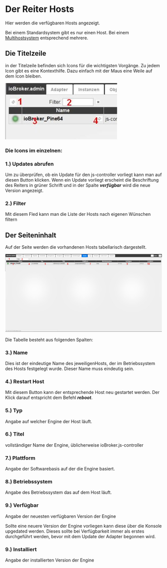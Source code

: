 # Der Reiter Hosts

Hier werden die verfügbaren Hosts angezeigt.

Bei einem Standardsystem gibt es nur einen Host. Bei einem [Multihostsystem](http://www.iobroker.net/?page_id=3068&lang=de) entsprechend mehrere.

## Die Titelzeile

in der Titelzeile befinden sich Icons für die wichtigsten Vorgänge. Zu jedem Icon gibt es eine Kontexthilfe. Dazu einfach mit der Maus eine Weile auf dem Icon bleiben.

![](img/tab-hosts_Hosts_icons.jpg)

### **Die Icons im einzelnen:**

### **1.) Updates abrufen**

Um zu überprüfen, ob ein Update für den js-controller vorliegt kann man auf diesen Button klicken. Wenn ein Update vorliegt erscheint die Beschriftung des Reiters in grüner Schrift und in der Spalte _**verfügbar**_ wird die neue Version angezeigt.

### **2.) Filter**

Mit diesem Fled kann man die Liste der Hosts nach eigenen Wünschen filtern

## Der Seiteninhalt

Auf der Seite werden die vorhandenen Hosts tabellarisch dargestellt. 

![](img/tab-hosts_Hosts_01.jpg)

Die Tabelle besteht aus folgenden Spalten:

### **3.) Name**

Dies ist der eindeutige Name des jeweiligenHosts, der im Betriebssystem des Hosts festgelegt wurde. Dieser Name muss eindeutig sein.

### **4.) Restart Host**

Mit diesem Button kann der entsprechende Host neu gestartet werden. Der Klick darauf entspricht dem Befehl **_reboot_**.

### **5.) Typ**

Angabe auf welcher Engine der Host läuft.

### **6.) Titel**

vollständiger Name der Engine, üblicherweise ioBroker.js-controller

### **7.) Plattform**

Angabe der Softwarebasis auf der die Engine basiert.

### **8.) Betriebssystem**

Angabe des Betriebssystem das auf dem Host läuft.

### **9.) Verfügbar**

Angabe der neuesten verfügbaren Version der Engine

Sollte eine neuere Version der Engine vorliegen kann diese über die Konsole upgedated werden. 
Dieses sollte bei Verfügbarkeit immer als erstes durchgeführt werden, bevor mit dem Update der Adapter begonnen wird.

### **9.) Installiert**

Angabe der installierten Version der Engine